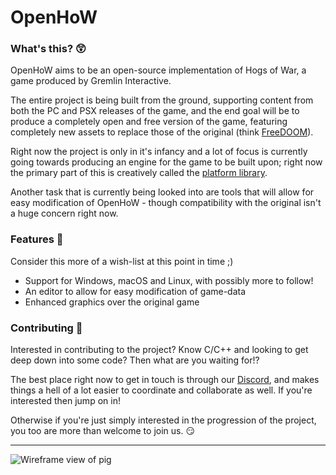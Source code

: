 # OpenHoW

### What's this? :astonished:
OpenHoW aims to be an open-source implementation of Hogs of War,
a game produced by Gremlin Interactive.

The entire project is being built from the ground, supporting 
content from both the PC and PSX releases of the game, and 
the end goal will be to produce a completely open and free 
version of the game, featuring completely new assets to 
replace those of the original (think 
[FreeDOOM](https://freedoom.github.io/)).

Right now the project is only in it's infancy and a lot of focus
is currently going towards producing an engine for the game to be 
built upon; right now the primary part of this is creatively called 
the [platform library](https://github.com/TalonBraveInfo/platform).

Another task that is currently being looked into are tools that will
allow for easy modification of OpenHoW -
though compatibility with the original isn't a huge concern right 
now.

### Features :page_with_curl:
Consider this more of a wish-list at this  point in time ;)
* Support for Windows, macOS and Linux, with possibly more to follow!
* An editor to allow for easy modification of game-data
* Enhanced graphics over the original game

### Contributing :hammer:
Interested in contributing to the project? Know C/C++ and looking to get deep down
into some code? Then what are you waiting for!?

The best place right now to get in touch is through our [Discord](https://discord.gg/YMHJa6p),
and makes things a hell of a lot easier to coordinate and collaborate as well. If you're
interested then jump on in!

Otherwise if you're just simply interested in the progression of the project, you too
are more than welcome to join us. :smirk:

----

![Wireframe view of pig](https://github.com/TalonBraveInfo/HogViewer/blob/master/preview/wireframe00.png?raw=true)
